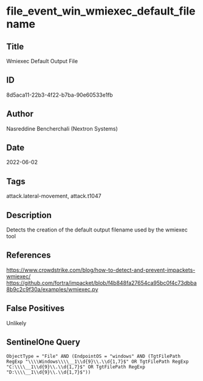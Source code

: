 # file_event_win_wmiexec_default_filename

## Title
Wmiexec Default Output File

## ID
8d5aca11-22b3-4f22-b7ba-90e60533e1fb

## Author
Nasreddine Bencherchali (Nextron Systems)

## Date
2022-06-02

## Tags
attack.lateral-movement, attack.t1047

## Description
Detects the creation of the default output filename used by the wmiexec tool

## References
https://www.crowdstrike.com/blog/how-to-detect-and-prevent-impackets-wmiexec/
https://github.com/fortra/impacket/blob/f4b848fa27654ca95bc0f4c73dbba8b9c2c9f30a/examples/wmiexec.py

## False Positives
Unlikely

## SentinelOne Query
```
ObjectType = "File" AND (EndpointOS = "windows" AND (TgtFilePath RegExp "\\\\Windows\\\\__1\\d{9}\\.\\d{1,7}$" OR TgtFilePath RegExp "C:\\\\__1\\d{9}\\.\\d{1,7}$" OR TgtFilePath RegExp "D:\\\\__1\\d{9}\\.\\d{1,7}$"))

```